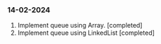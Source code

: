 ### 14-02-2024

1. Implement queue using Array. [completed]
2. Implement queue using LinkedList [completed]